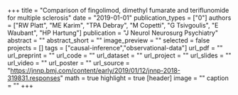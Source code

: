 +++
title = "Comparison of fingolimod, dimethyl fumarate and teriflunomide for multiple sclerosis"
date = "2019-01-01"
publication_types = ["0"]
authors = ["RW Platt", "ME Karim", "TPA Debray", "M Copetti", "G Tsivgoulis", "E Waubant", "HP Hartung"]
publication = "J Neurol Neurosurg Psychiatry"
abstract = ""
abstract_short = ""
image_preview = ""
selected = false
projects = []
tags = ["causal-inference","observational-data"]
url_pdf = ""
url_preprint = ""
url_code = ""
url_dataset = ""
url_project = ""
url_slides = ""
url_video = ""
url_poster = ""
url_source = "https://jnnp.bmj.com/content/early/2019/01/12/jnnp-2018-319831.responses"
math = true
highlight = true
[header]
image = ""
caption = ""
+++
